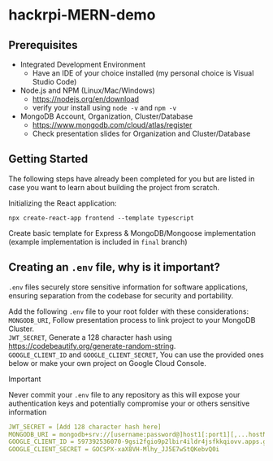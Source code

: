 # hackrpi-MERN-demo

## Prerequisites 

- Integrated Development Environment
    - Have an IDE of your choice installed (my personal choice is Visual Studio Code)
- Node.js and NPM (Linux/Mac/Windows)
    - https://nodejs.org/en/download
    - verify your install using `node -v` and `npm -v`
- MongoDB Account, Organization, Cluster/Database
    - https://www.mongodb.com/cloud/atlas/register
    - Check presentation slides for Organization and Cluster/Database

## Getting Started

The following steps have already been completed for you but are listed in case you want to learn about building the project from scratch. 

Initializing the React application:  
```console
npx create-react-app frontend --template typescript
```
Create basic template for Express & MongoDB/Mongoose implementation (example implementation is included in `final` branch)

## Creating an `.env` file, why is it important?

`.env` files securely store sensitive information for software applications, ensuring separation from the codebase for security and portability.

Add the following `.env` file to your root folder with these considerations: \
`MONGODB_URI`, Follow presentation process to link project to your MongoDB Cluster. \
`JWT_SECRET`, Generate a 128 character hash using https://codebeautify.org/generate-random-string. \
`GOOGLE_CLIENT_ID` and `GOOGLE_CLIENT_SECRET`, You can use the provided ones below or make your own project on Google Cloud Console. 
> [!IMPORTANT]
> Never commit your `.env` file to any repository as this will expose your authentication keys and potentially compromise your or others sensitive information

```yaml
JWT_SECRET = [Add 128 character hash here]
MONGODB_URI = mongodb+srv://[username:password@]host1[:port1][,...hostN[:portN]][/[defaultauthdb][?options]]
GOOGLE_CLIENT_ID = 597392536070-9gsi2fgio9p2lbir4ildr4jsfkkqiovv.apps.googleusercontent.com
GOOGLE_CLIENT_SECRET = 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
```

## 